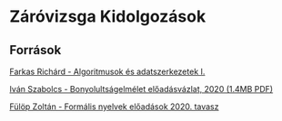 # Záróvizsga Kidolgozások

## Források

[Farkas Richárd - Algoritmusok és adatszerkezetek I.](https://inf.u-szeged.hu/~rfarkas/Alga20/index.html)

[Iván Szabolcs - Bonyolultságelmélet előadásvázlat, 2020 (1.4MB PDF)](https://www.inf.u-szeged.hu/~szabivan/download/bonyelm/jegyzet.pdf)

[Fülöp Zoltán - Formális nyelvek előadások 2020. tavasz](https://www.youtube.com/playlist?list=PL-9rwKdRSoL32_5BS2N84XbvmtnHJ9YA4)
